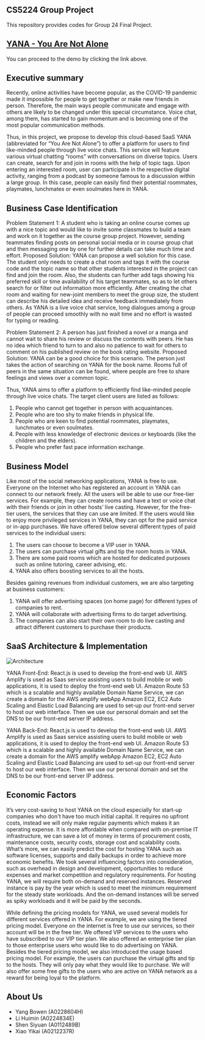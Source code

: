 ## CS5224 Group Project

This repository provides codes for Group 24 Final Project.

## [YANA - You Are Not Alone](https://yana.sora.so/) 

You can proceed to the demo by clicking the link above.

## Executive summary

Recently, online activities have become popular, as the COVID-19 pandemic made it impossible for people to get together or make new friends in person. Therefore, the main ways people communicate and engage with others are likely to be changed under this special circumstance. Voice chat, among them, has started to gain momentum and is becoming one of the most popular communication methods. 

Thus, in this project, we propose to develop this cloud-based SaaS YANA (abbreviated for “You Are Not Alone”) to offer a platform for users to find like-minded people through live voice chats. This service will feature various virtual chatting “rooms” with conversations on diverse topics. Users can create, search for and join in rooms with the help of topic tags. Upon entering an interested room, user can participate in the respective digital activity, ranging from a podcast by someone famous to a discussion within a large group. In this case, people can easily find their potential roommates, playmates, lunchmates or even soulmates here in YANA.

## Business Case Identification

Problem Statement 1: A student who is taking an online course comes up with a nice topic and would like to invite some classmates to build a team and work on it together as the course group project. However, sending teammates finding posts on personal social media or in course group chat and then messaging one by one for further details can take much time and effort. 
Proposed Solution: YANA can propose a well solution for this case. The student only needs to create a chat room and tags it with the course code and the topic name so that other students interested in the project can find and join the room. Also, the students can further add tags showing his preferred skill or time availability of his target teammates, so as to let others search for or filter out information more efficiently. After creating the chat room and waiting for new-joint members to meet the group size, the student can describe his detailed idea and receive feedback immediately from others. As YANA is a live voice chat service, long dialogues among a group of people can proceed smoothly with no wait time and no effort is wasted for typing or reading.

Problem Statement 2: A person has just finished a novel or a manga and cannot wait to share his review or discuss the contents with peers. He has no idea which friend to turn to and also no patience to wait for others to comment on his published review on the book rating website. 
Proposed Solution: YANA can be a good choice for this scenario. The person just takes the action of searching on YANA for the book name. Rooms full of peers in the same situation can be found, where people are free to share feelings and views over a common topic. 

Thus, YANA aims to offer a platform to efficiently find like-minded people through live voice chats. The target client users are listed as follows:

1. People who cannot get together in person with acquaintances.
2. People who are too shy to make friends in physical life.
3. People who are keen to find potential roommates, playmates, lunchmates or even soulmates.
4. People with less knowledge of electronic devices or keyboards (like the children and the elders).
5. People who prefer fast pace information exchange.

## Business Model

Like most of the social networking applications, YANA is free to use. Everyone on the Internet who has registered an account in YANA can connect to our network freely. All the users will be able to use our free-tier services. For example, they can create rooms and have a text or voice chat with their friends or join in other hosts’ live casting. However, for the free-tier users, the services that they can use are limited. If the users would like to enjoy more privileged services in YANA, they can opt for the paid service or in-app purchases. We have offered below several different types of paid services to the individual users:

1. The users can choose to become a VIP user in YANA.
2. The users can purchase virtual gifts and tip the room hosts in YANA. 
3. There are some paid rooms which are hosted for dedicated purposes such as online tutoring, career advising, etc.
4. YANA also offers boosting services to all the hosts.

Besides gaining revenues from individual customers, we are also targeting at business customers:

1. YANA will offer advertising spaces (on home page) for different types of companies to rent.
2. YANA will collaborate with advertising firms to do target advertising.
3. The companies can also start their own room to do live casting and attract different customers to purchase their products.

## SaaS Architecture & Implementation

![Architecture](https://user-images.githubusercontent.com/62169579/114296237-c693f500-9adc-11eb-97a1-0ad02640dfb6.jpg)

YANA Front-End:
React.js is used to develop the front-end web UI. AWS Amplify is used as Saas service assisting users to build mobile or web applications, it is used to deploy the front-end web UI. Amazon Route 53 which is a scalable and highly available Domain Name Service, we can create a domain for the AWS amplify webApp
Amazon EC2, EC2 Auto Scaling and Elastic Load Balancing are used to set-up our front-end server to host our web interface. Then we use our personal domain and set the DNS to be our front-end server IP address.

YANA Back-End:
React.js is used to develop the front-end web UI. AWS Amplify is used as Saas service assisting users to build mobile or web applications, it is used to deploy the front-end web UI. Amazon Route 53 which is a scalable and highly available Domain Name Service, we can create a domain for the AWS amplify webApp
Amazon EC2, EC2 Auto Scaling and Elastic Load Balancing are used to set-up our front-end server to host our web interface. Then we use our personal domain and set the DNS to be our front-end server IP address.

## Economic Factors

It’s very cost-saving to host YANA on the cloud especially for start-up companies who don't have too much initial capital. It requires no upfront costs, instead we will only make regular payments which makes it an operating expense. It is more affordable when compared with on-premise IT infrastructure, we can save a lot of money in terms of procurement costs, maintenance costs, security costs, storage cost and scalability costs. What’s more, we can easily predict the cost for hosting YANA such as software licenses, supports and daily backups in order to achieve more economic benefits. We took several influencing factors into consideration, such as overhead in design and development, opportunities to reduce expenses and market competition and regulatory requirements. For hosting YANA, we will require both on-demand and reserved instances. Reserved instance is pay by the year which is used to meet the minimum requirement for the steady state workloads. And the on-demand instances will be served as spiky workloads and it will be paid by the seconds.

While defining the pricing models for YANA, we used several models for different services offered in YANA. For example, we are using the tiered pricing model. Everyone on the internet is free to use our services, so their account will be in the free tier. We offered VIP services to the users who have subscribed to our VIP tier plan. We also offered an enterprise tier plan to those enterprise users who would like to do advertising on YANA. Besides the tiered pricing model, we also introduced the usage based pricing model. For example, the users can purchase the virtual gifts and tip to the hosts. They will only pay what they would like to purchase. We will also offer some free gifts to the users who are active on YANA network as a reward for being loyal to the platform.

## About Us

- Yang Bowen (A0228604H)
- Li Huimin (A0224834E)
- Shen Siyuan (A0112489B)
- Xiao Yikai (A0212237R)


